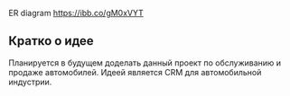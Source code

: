 ER diagram
https://ibb.co/gM0xVYT

Кратко о идее
-------------
Планируется в будущем доделать данный проект по обслуживанию и продаже автомобилей. Идеей является CRM для автомобильной индустрии.
